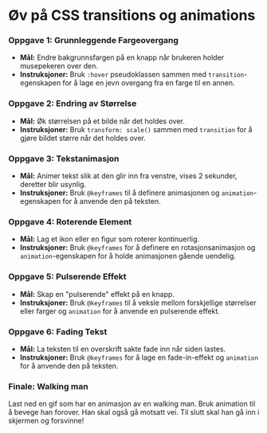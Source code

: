# Øv på CSS transitions og animations

### Oppgave 1: Grunnleggende Fargeovergang
- **Mål:** Endre bakgrunnsfargen på en knapp når brukeren holder musepekeren over den.
- **Instruksjoner:** Bruk `:hover` pseudoklassen sammen med `transition`-egenskapen for å lage en jevn overgang fra en farge til en annen.

### Oppgave 2: Endring av Størrelse
- **Mål:** Øk størrelsen på et bilde når det holdes over.
- **Instruksjoner:** Bruk `transform: scale()` sammen med `transition` for å gjøre bildet større når det holdes over.

### Oppgave 3: Tekstanimasjon
- **Mål:** Animer tekst slik at den glir inn fra venstre, vises 2 sekunder, deretter blir usynlig.
- **Instruksjoner:** Bruk `@keyframes` til å definere animasjonen og `animation`-egenskapen for å anvende den på teksten.

### Oppgave 4: Roterende Element
- **Mål:** Lag et ikon eller en figur som roterer kontinuerlig.
- **Instruksjoner:** Bruk `@keyframes` for å definere en rotasjonsanimasjon og `animation`-egenskapen for å holde animasjonen gående uendelig.

### Oppgave 5: Pulserende Effekt
- **Mål:** Skap en "pulserende" effekt på en knapp.
- **Instruksjoner:** Bruk `@keyframes` til å veksle mellom forskjellige størrelser eller farger og `animation` for å anvende en pulserende effekt.

### Oppgave 6: Fading Tekst
- **Mål:** La teksten til en overskrift sakte fade inn når siden lastes.
- **Instruksjoner:** Bruk `@keyframes` for å lage en fade-in-effekt og `animation` for å anvende den på teksten.

### Finale: Walking man
Last ned en gif som har en animasjon av en walking man.
Bruk animation til å bevege han forover. Han skal også gå motsatt vei.
Til slutt skal han gå inn i skjermen og forsvinne!
